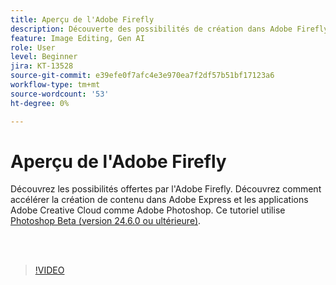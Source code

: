 ```yaml
---
title: Aperçu de l'Adobe Firefly
description: Découverte des possibilités de création dans Adobe Firefly
feature: Image Editing, Gen AI
role: User
level: Beginner
jira: KT-13528
source-git-commit: e39efe0f7afc4e3e970ea7f2df57b51bf17123a6
workflow-type: tm+mt
source-wordcount: '53'
ht-degree: 0%

---
```


# Aperçu de l&#39;Adobe Firefly

Découvrez les possibilités offertes par l&#39;Adobe Firefly. Découvrez comment accélérer la création de contenu dans Adobe Express et les applications Adobe Creative Cloud comme Adobe Photoshop. Ce tutoriel utilise [Photoshop Beta (version 24.6.0 ou ultérieure)](https://helpx.adobe.com/x-productkb/global/creative-cloud-beta.html).

<br> 

>[!VIDEO](https://video.tv.adobe.com/v/3420929?quality=12&learn=on&hidetitle=true)
